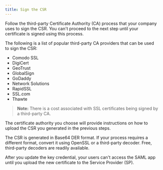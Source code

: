 ```yaml
---
title: Sign the CSR
---
```


Follow the third-party Certificate Authority (CA) process that your company uses to sign the CSR. You can't proceed to the next step until your certificate is signed using this process.

The following is a list of popular third-party CA providers that can be used to sign the CSR:
 - Comodo SSL
 - DigiCert
 - GeoTrust
 - GlobalSign
 - GoDaddy
 - Network Solutions
 - RapidSSL
 - SSL.com
 - Thawte

> **Note:** There is a cost associated with SSL certificates being signed by a third-party CA.

The certificate authority you choose will provide instructions on how to upload the CSR you generated in the previous steps.

The CSR is generated in Base64 DER format. If your process requires a different format, convert it using OpenSSL or a third-party decoder. Free, third-party decoders are readily available.

After you update the key credential, your users can't access the SAML app until you upload the new certificate to the Service Provider (SP).

<NextSectionLink/>
